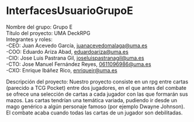 # InterfacesUsuarioGrupoE <br/>
Nombre del grupo: Grupo E <br/>
Título del proyecto: UMA DeckRPG <br/>
Integrantes y roles: <br/>
-CEO: Juan Acevedo García, juanacevedomalaga@uma.es <br/>
-COO: Eduardo Ariza Abad, eduardoariza@uma.es <br/>
-CIO: Jose Luis Pastrana Gil, joseluispastranagil@uma.es <br/>
-CTO: Jose Manuel Fernández Reyes, 0611096986@uma.es <br/>
-CXO: Enrique Ibáñez Rico, enriqueir@uma.es <br/>

Descripción del proyecto:
Nuestro proyecto consiste en un rpg entre cartas (parecido a TCG Pocket) entre dos jugadores, en el que antes del combate se ofrece una selección de cartas a cada jugador con las que formarán sus mazos. Las cartas tendrían una temática variada, pudiendo ir desde un mago genérico a algún personaje famoso (por ejemplo Dwayne Johnson). El combate acaba cuando todas las cartas de un jugador son debilitadas.
